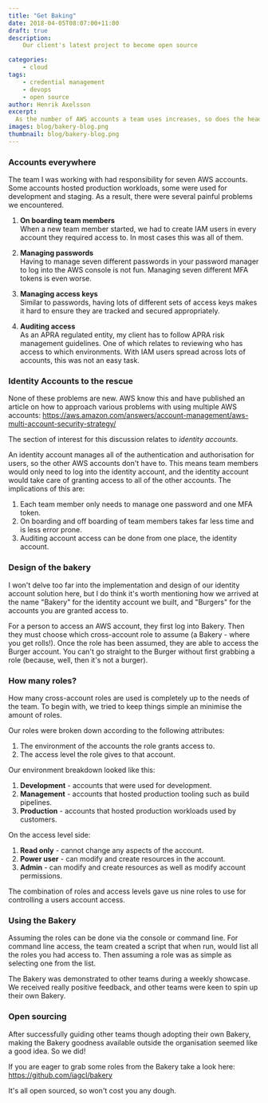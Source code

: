```yaml
---
title: "Get Baking"
date: 2018-04-05T08:07:00+11:00
draft: true
description:
    Our client's latest project to become open source

categories:
    - cloud
tags:
    - credential management
    - devops
    - open source
author: Henrik Axelsson
excerpt:
  As the number of AWS accounts a team uses increases, so does the headache of access and credential management. Identity accounts can help. We called ours Bakery.
images: blog/bakery-blog.png
thumbnail: blog/bakery-blog.png
---
```


### Accounts everywhere

The team I was working with had responsibility for seven AWS accounts. Some accounts hosted production workloads, some were used for development and staging. As a result, there were several painful problems we encountered.

1. **On boarding team members**  
When a new team member started, we had to create IAM users in every account they required access to. In most cases this was all of them.

1. **Managing passwords**  
Having to manage seven different passwords in your password manager to log into the AWS console is not fun. Managing seven different MFA tokens is even worse.

1. **Managing access keys**  
Similar to passwords, having lots of different sets of access keys makes it hard to ensure they are tracked and secured appropriately.

1. **Auditing access**  
As an APRA regulated entity, my client has to follow APRA risk management guidelines. One of which relates to reviewing who has access to which environments. With IAM users spread across lots of accounts, this was not an easy task.

### Identity Accounts to the rescue

None of these problems are new. AWS know this and have published an article on how to approach various problems with using multiple AWS accounts: https://aws.amazon.com/answers/account-management/aws-multi-account-security-strategy/

The section of interest for this discussion relates to _identity accounts_.

An identity account manages all of the authentication and authorisation for users, so the other AWS accounts don't have to. This means team members would only need to log into the identity account, and the identity account would take care of granting access to all of the other accounts. The implications of this are:

1. Each team member only needs to manage one password and one MFA token.
1. On boarding and off boarding of team members takes far less time and is less error prone.
1. Auditing account access can be done from one place, the identity account.

### Design of the bakery

I won't delve too far into the implementation and design of our identity account solution here, but I do think it's worth mentioning how we arrived at the name "Bakery" for the identity account we built, and "Burgers" for the accounts you are granted access to.

For a person to access an AWS account, they first log into Bakery. Then they must choose which cross-account role to assume (a Bakery - where you get rolls!). Once the role has been assumed, they are able to access the Burger account. You can't go straight to the Burger without first grabbing a role (because, well, then it's not a burger).

### How many roles?

How many cross-account roles are used is completely up to the needs of the team. To begin with, we tried to keep things simple an minimise the amount of roles.

Our roles were broken down according to the following attributes:

 1. The environment of the accounts the role grants access to.
 1. The access level the role gives to that account.

Our environment breakdown looked like this:

1. **Development** - accounts that were used for development.
1. **Management** - accounts that hosted production tooling such as build pipelines.
1. **Production** - accounts that hosted production workloads used by customers.

On the access level side:

1. **Read only** - cannot change any aspects of the account.
1. **Power user** - can modify and create resources in the account.
1. **Admin** - can modify and create resources as well as modify account permissions.

The combination of roles and access levels gave us nine roles to use for controlling a users account access.

### Using the Bakery

Assuming the roles can be done via the console or command line. For command line access, the team created a script that when run, would list all the roles you had access to. Then assuming a role was as simple as selecting one from the list.

The Bakery was demonstrated to other teams during a weekly showcase. We received really positive feedback, and other teams were keen to spin up their own Bakery.

### Open sourcing

After successfully guiding other teams though adopting their own Bakery, making the Bakery goodness available outside the organisation seemed like a good idea. So we did!

If you are eager to grab some roles from the Bakery take a look here: https://github.com/iagcl/bakery

It's all open sourced, so won't cost you any dough.
